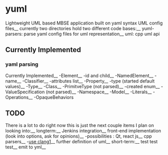 # yuml
Lightweight UML based MBSE application built on yaml syntax UML config files__
currently two directories hold two different code bases:__
    yuml-parsers: parse yaml config files for uml representation__
    uml: cpp uml api


## Currently Implemented

### yaml parsing
Currently Implemented__
    -Element__
        -id and child__
    -NamedElement__
        -name__
    -Classifier__
        -attributes list__
    -Property__
        -type (started default values)__
    -Type__
    -Class__
    -PrimitveType (not parsed)__
        -created enum__
    -ValueSpecification (not parsed)__
    -Namespace__
    -Model__
    -Literals__
    -Operations__
    -OpaqueBehaviors


## TODO
There is a lot to do right now this is just the next couple items I plan on looking into:__
    longterm:__
        Jenkins integration__
        front-end implementation (look into options, ask for opinions)__
            -possibilities : Qt, react js__
        cpp parsers__
            -[use clang](https://shaharmike.com/cpp/libclang/?fbclid=IwAR1Y9PBig4Hd6bxmNERySpGAk2V09iCThrWuZ3Vb31LFAMG33pa1_kGVQZo)[1](https://clang.llvm.org/get_started.html)__
        further definition of uml__
    short-term:__
        test test test__
        emit to yml__
    